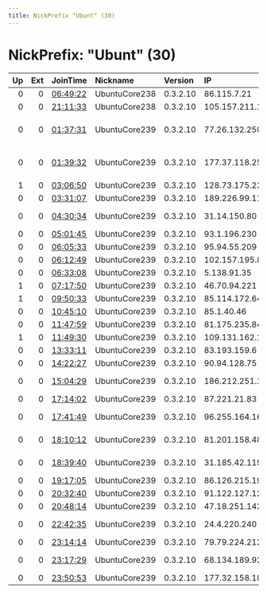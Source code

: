 ```yaml
---
title: NickPrefix "Ubunt" (30)
---
```


# NickPrefix: "Ubunt" (30)

|   Up |   Ext | JoinTime                                                                                            | Nickname      | Version   | IP              | AS                                       | CC   |   ORp |   Dirp | OS    | Contact   |   eFamMembers |
|-----:|------:|:----------------------------------------------------------------------------------------------------|:--------------|:----------|:----------------|:-----------------------------------------|:-----|------:|-------:|:------|:----------|--------------:|
|    0 |     0 | [06:49:22](https://metrics.torproject.org/rs.html#details/D888964EB6B4D2518034B24F8AD708AC9F702DFE) | UbuntuCore238 | 0.3.2.10  | 86.115.7.21     | Telia Finland Oyj                        | fi   | 34817 |      0 | Linux | None      |             1 |
|    0 |     0 | [21:11:33](https://metrics.torproject.org/rs.html#details/B816C12B4A1693AC17A36966FA81449EA3197A48) | UbuntuCore238 | 0.3.2.10  | 105.157.211.120 | MT-MPLS                                  | ma   | 33933 |      0 | Linux | None      |             1 |
|    0 |     0 | [01:37:31](https://metrics.torproject.org/rs.html#details/1A9F5424761301EC4E6A5A97310AF572DA706C67) | UbuntuCore239 | 0.3.2.10  | 77.26.132.250   | R Cable y Telecomunicaciones Galicia, S. | es   | 42763 |      0 | Linux | None      |             1 |
|    0 |     0 | [01:39:32](https://metrics.torproject.org/rs.html#details/E188E5BF3E4FE69C616E28132B29A0C5ED8BD0F9) | UbuntuCore239 | 0.3.2.10  | 177.37.118.250  | Brasilnet Telecomunicau00E7u00F5es Ltd   | br   | 44169 |      0 | Linux | None      |             1 |
|    1 |     0 | [03:06:50](https://metrics.torproject.org/rs.html#details/470B4E7BC2111C27D2B18F656BE8D825DD069EE4) | UbuntuCore239 | 0.3.2.10  | 128.73.175.225  | VimpelCom                                | ru   | 41421 |      0 | Linux | None      |             1 |
|    0 |     0 | [03:31:07](https://metrics.torproject.org/rs.html#details/9D7ECDC44FAB66681306A8ABFFDBC3A772EDCEE7) | UbuntuCore239 | 0.3.2.10  | 189.226.99.118  | Uninet S.A. de C.V.                      | mx   | 45653 |      0 | Linux | None      |             1 |
|    0 |     0 | [04:30:34](https://metrics.torproject.org/rs.html#details/26EF08E01C54A647CAE466E73595F74B5CCCD676) | UbuntuCore239 | 0.3.2.10  | 31.14.150.80    | Iran Telecommunication Company PJS       | ir   | 34175 |      0 | Linux | None      |             1 |
|    0 |     0 | [05:01:45](https://metrics.torproject.org/rs.html#details/73A40DAD8C4B3F26F2BF197B5CF2B79BE9EB4A64) | UbuntuCore239 | 0.3.2.10  | 93.1.196.230    | SFR SA                                   | fr   | 33019 |      0 | Linux | None      |             1 |
|    0 |     0 | [06:05:33](https://metrics.torproject.org/rs.html#details/2342E3822866D076EEB1B7E7B0705E684ED7858A) | UbuntuCore239 | 0.3.2.10  | 95.94.55.209    | Nos Comunicacoes, S.A.                   | pt   | 46209 |      0 | Linux | None      |             1 |
|    0 |     0 | [06:12:49](https://metrics.torproject.org/rs.html#details/4715CB51E31BCBCA71D4EE9FB5E9CC325AECF644) | UbuntuCore239 | 0.3.2.10  | 102.157.195.87  | TOPNET                                   | tn   | 36834 |      0 | Linux | None      |             1 |
|    0 |     0 | [06:33:08](https://metrics.torproject.org/rs.html#details/B80D5A1BB589BBD1EF27FD4020B7A151565B43D7) | UbuntuCore239 | 0.3.2.10  | 5.138.91.35     | Rostelecom                               | ru   | 43927 |      0 | Linux | None      |             1 |
|    1 |     0 | [07:17:50](https://metrics.torproject.org/rs.html#details/BEDC9BB21B5633E9A15E8BA0BEE2A89A0DB3E69C) | UbuntuCore239 | 0.3.2.10  | 46.70.94.221    | VEON Armenia CJSC                        | am   | 42099 |      0 | Linux | None      |             1 |
|    1 |     0 | [09:50:33](https://metrics.torproject.org/rs.html#details/5F3AAF9EA1F227C28D633BF0095C7E35BC5D3EED) | UbuntuCore239 | 0.3.2.10  | 85.114.172.64   | JSC AIST                                 | ru   | 44833 |      0 | Linux | None      |             1 |
|    0 |     0 | [10:45:10](https://metrics.torproject.org/rs.html#details/E79A0751671AC63C42F5EE9940105C753FF04578) | UbuntuCore239 | 0.3.2.10  | 85.1.40.46      | Swisscom Switzerland Ltd                 | ch   | 38007 |      0 | Linux | None      |             1 |
|    0 |     0 | [11:47:59](https://metrics.torproject.org/rs.html#details/155283870F6CD87FC52D34B5471AEEBB37DC1BC8) | UbuntuCore239 | 0.3.2.10  | 81.175.235.84   | DNA Oyj                                  | fi   | 41769 |      0 | Linux | None      |             1 |
|    1 |     0 | [11:49:30](https://metrics.torproject.org/rs.html#details/00E2D6B3DAF4D87CB3FB6FA48C363E138E7679C4) | UbuntuCore239 | 0.3.2.10  | 109.131.162.194 | Proximus NV                              | be   | 46107 |      0 | Linux | None      |             1 |
|    0 |     0 | [13:33:11](https://metrics.torproject.org/rs.html#details/392C144B13F482C391AC91C17812200BF7F59EC6) | UbuntuCore239 | 0.3.2.10  | 83.193.159.6    | Orange                                   | fr   | 42595 |      0 | Linux | None      |             1 |
|    0 |     0 | [14:22:27](https://metrics.torproject.org/rs.html#details/553303AB1BEE323F70CCE3A97BFF42502651951F) | UbuntuCore239 | 0.3.2.10  | 90.94.128.75    | Orange Espagne SA                        | es   | 35287 |      0 | Linux | None      |             1 |
|    0 |     0 | [15:04:29](https://metrics.torproject.org/rs.html#details/AA607E0EB6EA33A8019022949CC8A90029610ACB) | UbuntuCore239 | 0.3.2.10  | 186.212.251.199 | TELEFu00D4NICA BRASIL S.A                | br   | 35099 |      0 | Linux | None      |             1 |
|    0 |     0 | [17:14:02](https://metrics.torproject.org/rs.html#details/E049C2E2D68D9A5CD40729401C9E76A5D117F45B) | UbuntuCore239 | 0.3.2.10  | 87.221.21.83    | Orange Espagne SA                        | es   | 45089 |      0 | Linux | None      |             1 |
|    0 |     0 | [17:41:49](https://metrics.torproject.org/rs.html#details/57E660355C020942764414094818E66DA9104F8A) | UbuntuCore239 | 0.3.2.10  | 96.255.164.160  | MCI Communications Services, Inc. d/b/a  | us   | 39707 |      0 | Linux | None      |             1 |
|    0 |     0 | [18:10:12](https://metrics.torproject.org/rs.html#details/75EA2806F417826499D08AA15A7ABDC60B705F8E) | UbuntuCore239 | 0.3.2.10  | 81.201.158.48   | DSI GmbH Daten Service Informationssyste | de   | 41047 |      0 | Linux | None      |             1 |
|    0 |     0 | [18:39:40](https://metrics.torproject.org/rs.html#details/1A2C84901E540F763E5CCF8706BF6C0D1D66E9DD) | UbuntuCore239 | 0.3.2.10  | 31.185.42.119   | British Telecommunications PLC           | gb   | 44761 |      0 | Linux | None      |             1 |
|    0 |     0 | [19:17:05](https://metrics.torproject.org/rs.html#details/66778CD0ECDF773ED9B8DD2BC3C634280117E7BF) | UbuntuCore239 | 0.3.2.10  | 86.126.215.193  | RCS &amp; RDS                            | ro   | 37881 |      0 | Linux | None      |             1 |
|    0 |     0 | [20:32:40](https://metrics.torproject.org/rs.html#details/F6CE85A8690BB307721451120444AAEA94238DD7) | UbuntuCore239 | 0.3.2.10  | 91.122.127.120  | Rostelecom                               | ru   | 42861 |      0 | Linux | None      |             1 |
|    0 |     0 | [20:48:14](https://metrics.torproject.org/rs.html#details/7E960244648F651D209A06BE55013F1D696B7305) | UbuntuCore239 | 0.3.2.10  | 47.18.251.142   | Cablevision Systems Corp.                | us   | 44345 |      0 | Linux | None      |             1 |
|    0 |     0 | [22:42:35](https://metrics.torproject.org/rs.html#details/588DD16F03801229000CC6C052715926D7128E87) | UbuntuCore239 | 0.3.2.10  | 24.4.220.240    | Comcast Cable Communications, LLC        | us   | 38629 |      0 | Linux | None      |             1 |
|    0 |     0 | [23:14:14](https://metrics.torproject.org/rs.html#details/E1D5B965C7A25E53A9E9712ED2C8A81E8019D2F9) | UbuntuCore239 | 0.3.2.10  | 79.79.224.212   | Tiscali UK Limited                       | gb   | 37669 |      0 | Linux | None      |             1 |
|    0 |     0 | [23:17:29](https://metrics.torproject.org/rs.html#details/5D1D5E2DC2402AD22FC854B5D93A4CD49DD598EC) | UbuntuCore239 | 0.3.2.10  | 68.134.189.92   | MCI Communications Services, Inc. d/b/a  | us   | 34812 |      0 | Linux | None      |             1 |
|    0 |     0 | [23:50:53](https://metrics.torproject.org/rs.html#details/44CC53482D117A1973D5386204BE79DA896C8A3C) | UbuntuCore239 | 0.3.2.10  | 177.32.158.180  | CLARO S.A.                               | br   | 45527 |      0 | Linux | None      |             1 |
